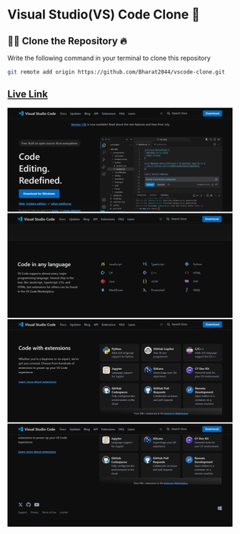 # Visual Studio(VS) Code Clone 🚀

## 👨‍💻 Clone the Repository 🔥
Write the following command in your terminal to clone this repository 

```sh
git remote add origin https://github.com/Bharat2044/vscode-clone.git
```

## [Live Link](https://vscode-clone-bharat.vercel.app/)

![image1](./live%20link%20images/1.png)
![image2](./live%20link%20images/2.png)
![image3](./live%20link%20images/3.png)
![image4](./live%20link%20images/4.png)
